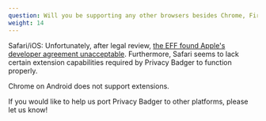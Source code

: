 ```yaml
---
question: Will you be supporting any other browsers besides Chrome, Firefox, Edge and Opera?
weight: 14
---
```


Safari/iOS: Unfortunately, after legal review, [the EFF found Apple's developer agreement unacceptable](https://www.eff.org/deeplinks/2014/12/sorry-iphone-users-apples-dev-agreement-means-no-eff-mobile-app-iphone). Furthermore, Safari seems to lack certain extension capabilities required by Privacy Badger to function properly.

Chrome on Android does not support extensions.

If you would like to help us port Privacy Badger to other platforms, please let us know!
